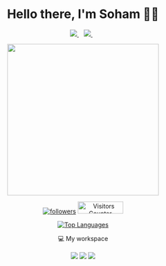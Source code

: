 

<h1 align='center'>
  Hello there, I'm Soham 👨‍💻
</h1>

<p align='center'>
  
  <a href="https://www.linkedin.com/in/sohamsalkar/">
    <img src="https://img.shields.io/badge/linkedin-%230077B5.svg?&style=for-the-badge&logo=linkedin&logoColor=white" />
  </a>&nbsp;&nbsp;
  <a href="https://instagram.com/sohamssalkar">
    <img src="https://img.shields.io/badge/instagram-%23E4405F.svg?&style=for-the-badge&logo=instagram&logoColor=white" />        
  </a>&nbsp;&nbsp;  
</p>
<p align='center'>
  <a href="#"><img src="https://github-readme-stats.vercel.app/api?username=sohamsalkar&show_icons=true&count_private=true&theme=dark" width="350"></a>
</p>

<p align="center">
  <a href="https://github.com/sohamsalkar"><img alt="followers" title="Follow me on Github" src="https://img.shields.io/github/followers/sohamsalkar?color=236ad3&style=for-the-badge&logo=github&label=Follow"/></a>
  <a href="https://github.com/sohamsalkar"></a><img src="https://visitor-badge.glitch.me/badge?page_id=sohamsalkar" height="28px" width="105px" alt="Visitors Counter">
</p>

<p align="center">
<a href="#">
  <img alt="Top Languages" src="https://github-readme-stats.vercel.app/api/top-langs/?username=sohamsalkar&langs_count=10&layout=compact&theme=tokyonight" />
</a>

</p>




<p align='center'>
  💻 My workspace<br/><br/>
  <img src="https://img.shields.io/badge/Big%20SUR-FCC624?style=for-the-badge&logo=macOS&logoColor=black"/>
  <img src="https://img.shields.io/badge/Apple-MacBook_Pro_2020-999999?style=for-the-badge&logo=apple&logoColor=white" />
  <img src="https://img.shields.io/badge/intel-core%20i5%208th-%230071C5.svg?&style=for-the-badge&logo=intel&logoColor=white" />
  
  
  
</p>
